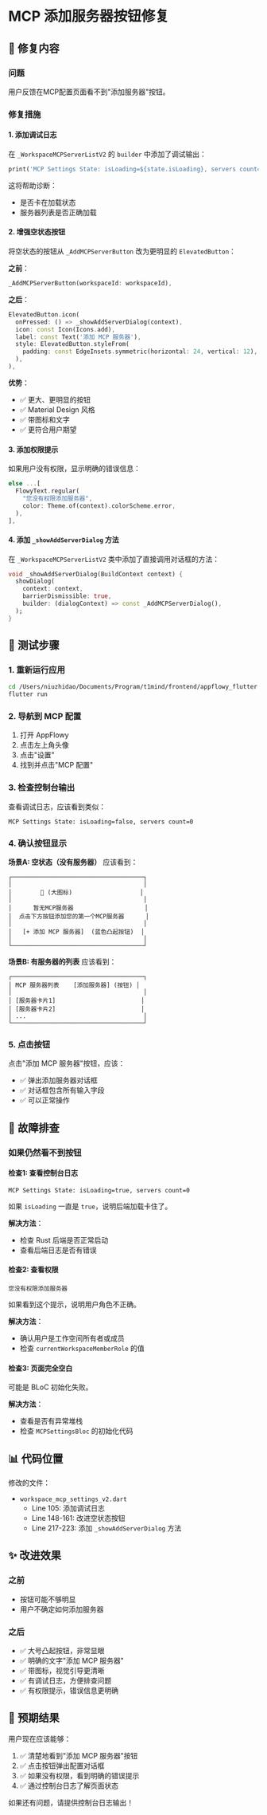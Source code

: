 # MCP 添加服务器按钮修复

## 🔧 修复内容

### 问题
用户反馈在MCP配置页面看不到"添加服务器"按钮。

### 修复措施

#### 1. 添加调试日志
在 `_WorkspaceMCPServerListV2` 的 `builder` 中添加了调试输出：
```dart
print('MCP Settings State: isLoading=${state.isLoading}, servers count=${state.servers.length}');
```

这将帮助诊断：
- 是否卡在加载状态
- 服务器列表是否正确加载

#### 2. 增强空状态按钮
将空状态的按钮从 `_AddMCPServerButton` 改为更明显的 `ElevatedButton`：

**之前**：
```dart
_AddMCPServerButton(workspaceId: workspaceId),
```

**之后**：
```dart
ElevatedButton.icon(
  onPressed: () => _showAddServerDialog(context),
  icon: const Icon(Icons.add),
  label: const Text('添加 MCP 服务器'),
  style: ElevatedButton.styleFrom(
    padding: const EdgeInsets.symmetric(horizontal: 24, vertical: 12),
  ),
),
```

**优势**：
- ✅ 更大、更明显的按钮
- ✅ Material Design 风格
- ✅ 带图标和文字
- ✅ 更符合用户期望

#### 3. 添加权限提示
如果用户没有权限，显示明确的错误信息：
```dart
else ...[
  FlowyText.regular(
    "您没有权限添加服务器",
    color: Theme.of(context).colorScheme.error,
  ),
],
```

#### 4. 添加 `_showAddServerDialog` 方法
在 `_WorkspaceMCPServerListV2` 类中添加了直接调用对话框的方法：
```dart
void _showAddServerDialog(BuildContext context) {
  showDialog(
    context: context,
    barrierDismissible: true,
    builder: (dialogContext) => const _AddMCPServerDialog(),
  );
}
```

## 🧪 测试步骤

### 1. 重新运行应用
```bash
cd /Users/niuzhidao/Documents/Program/t1mind/frontend/appflowy_flutter
flutter run
```

### 2. 导航到 MCP 配置
1. 打开 AppFlowy
2. 点击左上角头像
3. 点击"设置"
4. 找到并点击"MCP 配置"

### 3. 检查控制台输出
查看调试日志，应该看到类似：
```
MCP Settings State: isLoading=false, servers count=0
```

### 4. 确认按钮显示

**场景A: 空状态（没有服务器）**
应该看到：
```
┌─────────────────────────────────────┐
│                                     │
│        📡 (大图标)                   │
│                                     │
│      暂无MCP服务器                    │
│  点击下方按钮添加您的第一个MCP服务器      │
│                                     │
│   [+ 添加 MCP 服务器]  (蓝色凸起按钮)  │
│                                     │
└─────────────────────────────────────┘
```

**场景B: 有服务器的列表**
应该看到：
```
┌─────────────────────────────────────┐
│ MCP 服务器列表    [添加服务器] (按钮) │
│                                     │
│ [服务器卡片1]                        │
│ [服务器卡片2]                        │
│ ...                                 │
└─────────────────────────────────────┘
```

### 5. 点击按钮
点击"添加 MCP 服务器"按钮，应该：
- ✅ 弹出添加服务器对话框
- ✅ 对话框包含所有输入字段
- ✅ 可以正常操作

## 🐛 故障排查

### 如果仍然看不到按钮

#### 检查1: 查看控制台日志
```
MCP Settings State: isLoading=true, servers count=0
```
如果 `isLoading` 一直是 `true`，说明后端加载卡住了。

**解决方法**：
- 检查 Rust 后端是否正常启动
- 查看后端日志是否有错误

#### 检查2: 查看权限
```
您没有权限添加服务器
```
如果看到这个提示，说明用户角色不正确。

**解决方法**：
- 确认用户是工作空间所有者或成员
- 检查 `currentWorkspaceMemberRole` 的值

#### 检查3: 页面完全空白
可能是 BLoC 初始化失败。

**解决方法**：
- 查看是否有异常堆栈
- 检查 `MCPSettingsBloc` 的初始化代码

## 📊 代码位置

修改的文件：
- `workspace_mcp_settings_v2.dart`
  - Line 105: 添加调试日志
  - Line 148-161: 改进空状态按钮
  - Line 217-223: 添加 `_showAddServerDialog` 方法

## ✨ 改进效果

### 之前
- 按钮可能不够明显
- 用户不确定如何添加服务器

### 之后
- ✅ 大号凸起按钮，非常显眼
- ✅ 明确的文字"添加 MCP 服务器"
- ✅ 带图标，视觉引导更清晰
- ✅ 有调试日志，方便排查问题
- ✅ 有权限提示，错误信息更明确

## 🎯 预期结果

用户现在应该能够：
1. ✅ 清楚地看到"添加 MCP 服务器"按钮
2. ✅ 点击按钮弹出配置对话框
3. ✅ 如果没有权限，看到明确的错误提示
4. ✅ 通过控制台日志了解页面状态

如果还有问题，请提供控制台日志输出！




